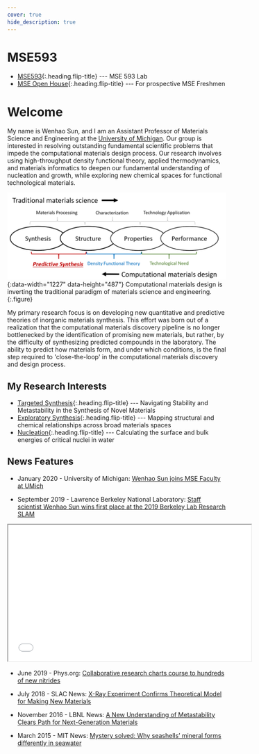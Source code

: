 ```yaml
---
cover: true
hide_description: true
---
```


# MSE593
* [MSE593]{:.heading.flip-title} --- MSE 593 Lab
* [MSE Open House]{:.heading.flip-title} --- For prospective MSE Freshmen


# Welcome
My name is Wenhao Sun, and I am an Assistant Professor of Materials Science and Engineering at the [University of Michigan](http://mse.engin.umich.edu/people/whsun). Our group is interested in resolving outstanding fundamental scientific problems that impede the computational materials design process. Our research involves using high-throughput density functional theory, applied thermodynamics, and materials informatics to deepen our fundamental understanding of nucleation and growth, while exploring new chemical spaces for functional technological materials. 

![TheMap](/assets/img/InverseParadigm.png){:data-width="1227" data-height="487"}
Computational materials design is inverting the traditional paradigm of materials science and engineering. 
{:.figure}

My primary research focus is on developing new quantitative and predictive theories of inorganic materials synthesis. This effort was born out of a realization that the computational materials discovery pipeline is no longer bottlenecked by the identification of promising new materials, but rather, by the difficulty of synthesizing predicted compounds in the laboratory. The ability to predict how materials form, and under which conditions, is the final step required to 'close-the-loop' in the computational materials discovery and design process. 


## My Research Interests
* [Targeted Synthesis]{:.heading.flip-title} --- Navigating Stability and Metastability in the Synthesis of Novel Materials
* [Exploratory Synthesis]{:.heading.flip-title} --- Mapping structural and chemical relationships across broad materials spaces
* [Nucleation]{:.heading.flip-title} --- Calculating the surface and bulk energies of critical nuclei in water

## News Features

* January 2020 - University of Michigan: [Wenhao Sun joins MSE Faculty at UMich](http://mse.engin.umich.edu/about/news/wenhao-sun-joins-mse-faculty)

* September 2019 - Lawrence Berkeley National Laboratory: [Staff scientist Wenhao Sun wins first place at the 2019 Berkeley Lab Research SLAM](https://ceder.berkeley.edu/news/staff-scientist-wenhao-sun-wins-first-place-at-the-2019-berkeley-lab-research-slam/)

<p style="text-align: center;"><iframe src="//www.youtube.com/embed/LsbCYwo_7jk" width="560" height="314" allowfullscreen="allowfullscreen"></iframe></p>

* June 2019 - Phys.org: [Collaborative research charts course to hundreds of new nitrides](https://phys.org/news/2019-06-collaborative-hundreds-nitrides.html)

* July 2018 - SLAC News: [X-Ray Experiment Confirms Theoretical Model for Making New Materials](https://www6.slac.stanford.edu/news/2018-07-02-x-ray-experiment-confirms-theoretical-model-making-new-materials.aspx)

* November 2016 - LBNL News: [A New Understanding of Metastability Clears Path for Next-Generation Materials](https://newscenter.lbl.gov/2016/11/18/new-understanding-metastability-clears-path-next-generation-materials/)

* March 2015 - MIT News: [Mystery solved: Why seashells’ mineral forms differently in seawater](http://news.mit.edu/2015/why-seashell-mineral-forms-differently-in-seawater-0302)



[MSE593]: docs/MSE593.md
[MSE Open House]: docs/MSE_Open_House.md
[Targeted Synthesis]: docs/targetedsynthesis.md
[Exploratory Synthesis]: docs/exploratorysynthesis.md
[Nucleation]: docs/nucleation.md
